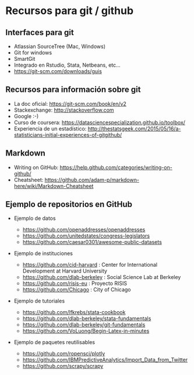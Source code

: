 # Recursos para git / github
  
## Interfaces para git
  * Atlassian SourceTree (Mac, Windows)
  * Git for windows
  * SmartGit
  * Integrado en Rstudio, Stata, Netbeans, etc...
  * https://git-scm.com/downloads/guis
  
## Recursos para información sobre git
  * La doc oficial: https://git-scm.com/book/en/v2
  * Stackexchange: http://stackoverflow.com
  * Google :-)
  * Curso de coursera: https://datasciencespecialization.github.io/toolbox/
  * Experiencia de un estadístico: http://thestatsgeek.com/2015/05/16/a-statisticians-initial-experiences-of-gitgithub/

## Markdown
  * Writing on GitHub: https://help.github.com/categories/writing-on-github/
  * Cheatsheet: https://github.com/adam-p/markdown-here/wiki/Markdown-Cheatsheet

## Ejemplo de repositorios en GitHub
  * Ejemplo de datos
    - https://github.com/openaddresses/openaddresses
    - https://github.com/unitedstates/congress-legislators
    - https://github.com/caesar0301/awesome-public-datasets

  * Ejemplo de instituciones
    - https://github.com/cid-harvard : Center for International Development at Harvard University
    - https://github.com/dlab-berkeley : Social Science Lab at Berkeley
    - https://github.com/risis-eu : Proyecto RISIS
    - https://github.com/Chicago : City of Chicago

  * Ejemplo de tutoriales
    - https://github.com/lfkrebs/stata-cookbook
    - https://github.com/dlab-berkeley/stata-fundamentals
    - https://github.com/dlab-berkeley/git-fundamentals
    - https://github.com/VoLuong/Begin-Latex-in-minutes

  * Ejemplo de paquetes reutilisables
    - https://github.com/ropensci/plotly
    - https://github.com/IBMPredictiveAnalytics/Import_Data_from_Twitter
    - https://github.com/scrapy/scrapy
  
